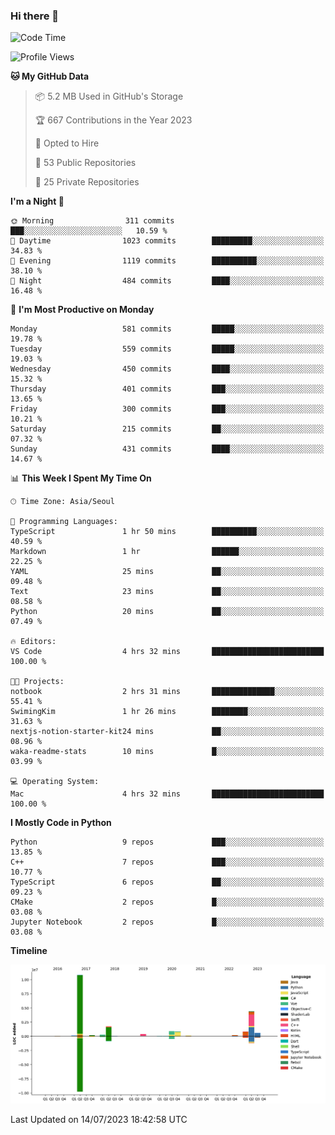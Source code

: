 ### Hi there 👋

<!--START_SECTION:waka-->
![Code Time](http://img.shields.io/badge/Code%20Time-6%20hrs%208%20mins-blue)

![Profile Views](http://img.shields.io/badge/Profile%20Views-222-blue)

**🐱 My GitHub Data** 

> 📦 5.2 MB Used in GitHub's Storage 
 > 
> 🏆 667 Contributions in the Year 2023
 > 
> 💼 Opted to Hire
 > 
> 📜 53 Public Repositories 
 > 
> 🔑 25 Private Repositories 
 > 
**I'm a Night 🦉** 

```text
🌞 Morning                311 commits         ███░░░░░░░░░░░░░░░░░░░░░░   10.59 % 
🌆 Daytime                1023 commits        █████████░░░░░░░░░░░░░░░░   34.83 % 
🌃 Evening                1119 commits        ██████████░░░░░░░░░░░░░░░   38.10 % 
🌙 Night                  484 commits         ████░░░░░░░░░░░░░░░░░░░░░   16.48 % 
```
📅 **I'm Most Productive on Monday** 

```text
Monday                   581 commits         █████░░░░░░░░░░░░░░░░░░░░   19.78 % 
Tuesday                  559 commits         █████░░░░░░░░░░░░░░░░░░░░   19.03 % 
Wednesday                450 commits         ████░░░░░░░░░░░░░░░░░░░░░   15.32 % 
Thursday                 401 commits         ███░░░░░░░░░░░░░░░░░░░░░░   13.65 % 
Friday                   300 commits         ███░░░░░░░░░░░░░░░░░░░░░░   10.21 % 
Saturday                 215 commits         ██░░░░░░░░░░░░░░░░░░░░░░░   07.32 % 
Sunday                   431 commits         ████░░░░░░░░░░░░░░░░░░░░░   14.67 % 
```


📊 **This Week I Spent My Time On** 

```text
🕑︎ Time Zone: Asia/Seoul

💬 Programming Languages: 
TypeScript               1 hr 50 mins        ██████████░░░░░░░░░░░░░░░   40.59 % 
Markdown                 1 hr                ██████░░░░░░░░░░░░░░░░░░░   22.25 % 
YAML                     25 mins             ██░░░░░░░░░░░░░░░░░░░░░░░   09.48 % 
Text                     23 mins             ██░░░░░░░░░░░░░░░░░░░░░░░   08.58 % 
Python                   20 mins             ██░░░░░░░░░░░░░░░░░░░░░░░   07.49 % 

🔥 Editors: 
VS Code                  4 hrs 32 mins       █████████████████████████   100.00 % 

🐱‍💻 Projects: 
notbook                  2 hrs 31 mins       ██████████████░░░░░░░░░░░   55.41 % 
SwimingKim               1 hr 26 mins        ████████░░░░░░░░░░░░░░░░░   31.63 % 
nextjs-notion-starter-kit24 mins             ██░░░░░░░░░░░░░░░░░░░░░░░   08.96 % 
waka-readme-stats        10 mins             █░░░░░░░░░░░░░░░░░░░░░░░░   03.99 % 

💻 Operating System: 
Mac                      4 hrs 32 mins       █████████████████████████   100.00 % 
```

**I Mostly Code in Python** 

```text
Python                   9 repos             ███░░░░░░░░░░░░░░░░░░░░░░   13.85 % 
C++                      7 repos             ███░░░░░░░░░░░░░░░░░░░░░░   10.77 % 
TypeScript               6 repos             ██░░░░░░░░░░░░░░░░░░░░░░░   09.23 % 
CMake                    2 repos             █░░░░░░░░░░░░░░░░░░░░░░░░   03.08 % 
Jupyter Notebook         2 repos             █░░░░░░░░░░░░░░░░░░░░░░░░   03.08 % 
```



**Timeline**

![Lines of Code chart](https://raw.githubusercontent.com/SwimingKim/SwimingKim/main/assets/bar_graph.png)


 Last Updated on 14/07/2023 18:42:58 UTC
<!--END_SECTION:waka-->

<!-- ![SwimingKim's GitHub stats](https://github-readme-stats.vercel.app/api?username=swimingkim&show_icons=true&theme=default&count_private=true&rank_icon=github&card_width=495)

![Top Langs](https://github-readme-stats.vercel.app/api/top-langs/?username=swimingkim&layout=compact&langs_count=10&card_width=495)

[![SwimingKim's wakatime stats](https://github-readme-stats.vercel.app/api/wakatime?username=swimingkim)](https://github.com/anuraghazra/github-readme-stats) -->

<!--
**SwimingKim/SwimingKim** is a ✨ _special_ ✨ repository because its `README.md` (this file) appears on your GitHub profile.

Here are some ideas to get you started:

- 🔭 I’m currently working on ...
- 🌱 I’m currently learning ...
- 👯 I’m looking to collaborate on ...
- 🤔 I’m looking for help with ...
- 💬 Ask me about ...
- 📫 How to reach me: ...
- 😄 Pronouns: ...
- ⚡ Fun fact: ...
-->
